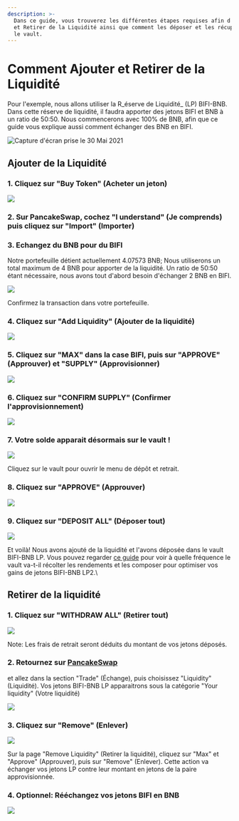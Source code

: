 ```yaml
---
description: >-
  Dans ce guide, vous trouverez les différentes étapes requises afin d'Ajouter
  et Retirer de la Liquidité ainsi que comment les déposer et les récupérer dans
  le vault.
---
```


# Comment Ajouter et Retirer de la Liquidité

Pour l'exemple, nous allons utiliser la R_éserve de Liquidité_ (LP) BIFI-BNB. Dans cette réserve de liquidité, il faudra apporter des jetons BIFI et BNB à un ratio de 50:50. Nous commencerons avec 100% de BNB, afin que ce guide vous explique aussi comment échanger des BNB en BIFI.

![Capture d'écran prise le 30 Mai 2021](../../.gitbook/assets/add-liq-bifi-bnb-lp-rate.png)

## Ajouter de la Liquidité

### 1. Cliquez sur "Buy Token" (Acheter un jeton)

![](../../.gitbook/assets/add-liq-buy-token.png)

### 2. Sur PancakeSwap, cochez "I understand" (Je comprends) puis cliquez sur "Import" (Importer)

### 3. Echangez du BNB pour du BIFI

Notre portefeuille détient actuellement 4.07573 BNB; Nous utiliserons un total maximum de 4 BNB pour apporter de la liquidité. Un ratio de 50:50 étant nécessaire, nous avons tout d'abord besoin d'échanger 2 BNB en BIFI.

![](../../.gitbook/assets/add-liq-swap-bnb-to-bifi.png)

Confirmez la transaction dans votre portefeuille.

### 4. Cliquez sur "Add Liquidity" (Ajouter de la liquidité)

![](../../.gitbook/assets/add-liq-button.png)

### 5. Cliquez sur "MAX" dans la case BIFI, puis sur "APPROVE" (Approuver) et "SUPPLY" (Approvisionner)

![](../../.gitbook/assets/add-liq-supply-bifi-bnb-lp.png)

### 6. Cliquez sur "CONFIRM SUPPLY" (Confirmer l'approvisionnement)

![](../../.gitbook/assets/add-liq-confirm-supply.png)

### 7. Votre solde apparait désormais sur le vault !

![](../../.gitbook/assets/add-liq-balance.png)

Cliquez sur le vault pour ouvrir le menu de dépôt et retrait.

### 8. Cliquez sur "APPROVE" (Approuver)

![](../../.gitbook/assets/add-liq-approve-vault.png)

### 9. Cliquez sur "DEPOSIT ALL" (Déposer tout)

![](../../.gitbook/assets/add-liq-deposit-all.png)

Et voilà! Nous avons ajouté de la liquidité et l'avons déposée dans le vault BIFI-BNB LP. Vous pouvez regarder [ce guide](how-to-check-harvesting-compounding-rate.md) pour voir à quelle fréquence le vault va-t-il récolter les rendements et les composer pour optimiser vos gains de jetons BIFI-BNB LP2.\


## Retirer de la liquidité

### 1. Cliquez sur "WITHDRAW ALL" (Retirer tout)

![](../../.gitbook/assets/remove-liq-withdraw-all.png)

Note: Les frais de retrait seront déduits du montant de vos jetons déposés.

### 2. Retournez sur [PancakeSwap](https://exchange.pancakeswap.finance/#/pool)&#x20;

et allez dans la section "Trade" (Échange), puis choisissez "Liquidity" (Liquidité). Vos jetons BIFI-BNB LP apparaitrons sous la catégorie "Your liquidity" (Votre liquidité)

![](../../.gitbook/assets/remove-liq-pancake-liquidity.png)

### 3. Cliquez sur "Remove" (Enlever)

![](../../.gitbook/assets/remove-liq-remove.png)

Sur la page "Remove Liquidity" (Retirer la liquidité), cliquez sur "Max" et "Approve" (Approuver), puis sur "Remove" (Enlever). Cette action va échanger vos jetons LP contre leur montant en jetons de la paire approvisionnée.



### 4. Optionnel: Rééchangez vos jetons BIFI en BNB

![](../../.gitbook/assets/remove-liq-swap-back.png)
